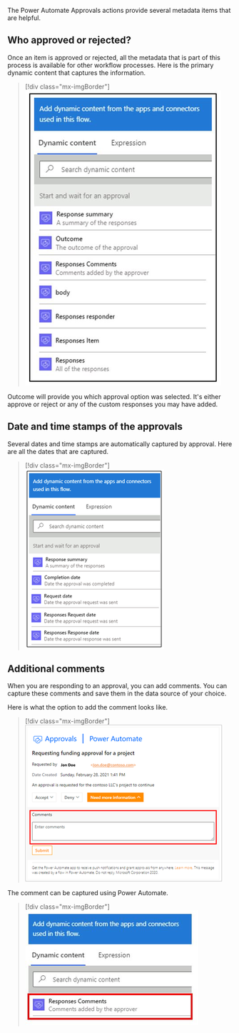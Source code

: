 The Power Automate Approvals actions provide several metadata items that are helpful.

## Who approved or rejected?

Once an item is approved or rejected, all the metadata that is part of this process is available for other workflow processes. Here is the primary dynamic content that captures the information.

> [!div class="mx-imgBorder"]
> [![Screenshot of the primary dynamic content that captures the metadata.](../media/dynamic-content-approvals.png)](../media/dynamic-content-approvals.png#lightbox)

Outcome will provide you which approval option was selected. It's either approve or reject or any of the custom responses you may have added.

## Date and time stamps of the approvals

Several dates and time stamps are automatically captured by approval. Here are all the dates that are captured.

> [!div class="mx-imgBorder"]
> [![Screenshot of the dates captured automatically by approval.](../media/date-time-stamps-captured.png)](../media/date-time-stamps-captured.png#lightbox)

## Additional comments

When you are responding to an approval, you can add comments. You can capture these comments and save them in the data source of your choice.

Here is what the option to add the comment looks like.

> [!div class="mx-imgBorder"]
> [![Screenshot of the option to a comment field.](../media/comments.png)](../media/comments.png#lightbox)

The comment can be captured using Power Automate.

> [!div class="mx-imgBorder"]
> [![Screenshot of the Responses Comments feature in Power Automate.](../media/responses-comments.png)](../media/responses-comments.png#lightbox)
